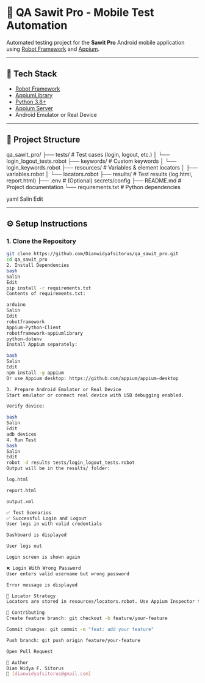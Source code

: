 # 📱 QA Sawit Pro - Mobile Test Automation

Automated testing project for the **Sawit Pro** Android mobile application using [Robot Framework](https://robotframework.org/) and [Appium](https://appium.io/).

---

## 🚀 Tech Stack

- [Robot Framework](https://robotframework.org/)
- [AppiumLibrary](https://github.com/serhatbolsu/robotframework-appiumlibrary)
- [Python 3.8+](https://www.python.org/)
- [Appium Server](https://appium.io/)
- Android Emulator or Real Device

---

## 📁 Project Structure
qa_sawit_pro/
├── tests/ # Test cases (login, logout, etc.)
│ └── login_logout_tests.robot
├── keywords/ # Custom keywords
│ └── login_keywords.robot
├── resources/ # Variables & element locators
│ ├── variables.robot
│ └── locators.robot
├── results/ # Test results (log.html, report.html)
├── .env # (Optional) secrets/config
├── README.md # Project documentation
└── requirements.txt # Python dependencies

yaml
Salin
Edit

---

## ⚙️ Setup Instructions

### 1. Clone the Repository

```bash
git clone https://github.com/Dianwidyafsitorus/qa_sawit_pro.git
cd qa_sawit_pro
2. Install Dependencies
bash
Salin
Edit
pip install -r requirements.txt
Contents of requirements.txt:

arduino
Salin
Edit
robotframework
Appium-Python-Client
robotframework-appiumlibrary
python-dotenv
Install Appium separately:

bash
Salin
Edit
npm install -g appium
Or use Appium desktop: https://github.com/appium/appium-desktop

3. Prepare Android Emulator or Real Device
Start emulator or connect real device with USB debugging enabled.

Verify device:

bash
Salin
Edit
adb devices
4. Run Test
bash
Salin
Edit
robot -d results tests/login_logout_tests.robot
Output will be in the results/ folder:

log.html

report.html

output.xml

✅ Test Scenarios
✅ Successful Login and Logout
User logs in with valid credentials

Dashboard is displayed

User logs out

Login screen is shown again

❌ Login With Wrong Password
User enters valid username but wrong password

Error message is displayed

📸 Locator Strategy
Locators are stored in resources/locators.robot. Use Appium Inspector to capture element IDs or XPath.

🤝 Contributing
Create feature branch: git checkout -b feature/your-feature

Commit changes: git commit -m "feat: add your feature"

Push branch: git push origin feature/your-feature

Open Pull Request

🧑 Author
Dian Widya F. Sitorus
📧 [dianwidyafsitorus@gmail.com]


